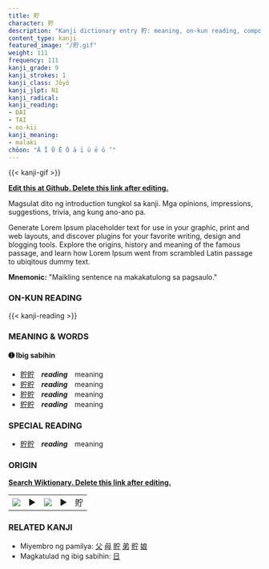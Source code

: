 ```yaml
---
title: 貯
character: 貯
description: "Kanji dictionary entry 貯: meaning, on-kun reading, compounds, origin, related kanji"
content_type: kanji
featured_image: "/貯.gif"
weight: 111
frequency: 111
kanji_grade: 9
kanji_strokes: 1
kanji_class: Jōyō
kanji_jlpt: N1
kanji_radical: 
kanji_reading: 
- DAI
- TAI
- oo-kii
kanji_meaning:
- malaki
chōon: "Ā Ī Ū Ē Ō ā ī ū ē ō ’"
---
```

[//]: # (Don't edit the line below. Kanji animated GIF code is automatically generated.)
{{< kanji-gif >}}

[//]: # (Edit below this line.)

**[Edit this at Github. Delete this link after editing.](https://github.com/tim0g/tim/tree/main/content/kanji/貯/index.md)**

Magsulat dito ng introduction tungkol sa kanji. Mga opinions, impressions, suggestions, trivia, ang kung ano-ano pa.

Generate Lorem Ipsum placeholder text for use in your graphic, print and web layouts, and discover plugins for your favorite writing, design and blogging tools. Explore the origins, history and meaning of the famous passage, and learn how Lorem Ipsum went from scrambled Latin passage to ubiqitous dummy text.
 
**Mnemonic:** "Maikling sentence na makakatulong sa pagsaulo."

### ON-KUN READING

[//]: # (Don't edit the line below. ON-KUN READING code is automatically generated.)
{{< kanji-reading >}}

### MEANING & WORDS

#### ➊ **Ibig sabihin**
  - [貯](../貯)[貯](../貯)　***reading***　meaning
  - [貯](../貯)[貯](../貯)　***reading***　meaning
  - [貯](../貯)[貯](../貯)　***reading***　meaning
  - [貯](../貯)[貯](../貯)　***reading***　meaning

### SPECIAL READING
  - [貯](../貯)[貯](../貯)　***reading***　meaning

### ORIGIN

**[Search Wiktionary. Delete this link after editing.](https://wiktionary.org/wiki/貯)**
<table class="kanji-table"><tr><td>
<img src="60px-貯-bronze.svg.png">
</td><td>▶</td><td>
<img src="60px-貯-oracle.svg.png">
</td><td>▶</td>
<td class="kanji-origin">貯</td>
</tr></table>

### RELATED KANJI
- Miyembro ng pamilya: [父](../父) [母](../母) [貯](../貯) [弟](../弟) [貯](../貯) [娘](../娘)
- Magkatulad ng ibig sabihin: [日](../日)
